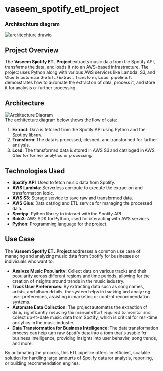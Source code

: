 # vaseem_spotify_etl_project

### Architechture diagram

![architechture drawio](https://github.com/user-attachments/assets/01d16313-c19b-4d16-a18a-cf1c3c927ee5)


## Project Overview
The **Vaseem Spotify ETL Project** extracts music data from the Spotify API, transforms the data, and loads it into an AWS-based infrastructure. The project uses Python along with various AWS services like Lambda, S3, and Glue to automate the ETL (Extract, Transform, Load) pipeline. It demonstrates how to automate the extraction of data, process it, and store it for analysis or further processing.

## Architecture
![Architecture Diagram](screenshots/architecture_diagram.png)  
The architecture diagram below shows the flow of data:

1. **Extract**: Data is fetched from the Spotify API using Python and the Spotipy library.
2. **Transform**: The data is processed, cleaned, and transformed for further analysis.
3. **Load**: The transformed data is stored in AWS S3 and cataloged in AWS Glue for further analytics or processing.

## Technologies Used
- **Spotify API**: Used to fetch music data from Spotify.
- **AWS Lambda**: Serverless compute to execute the extraction and transformation logic.
- **AWS S3**: Storage service to save raw and transformed data.
- **AWS Glue**: Data catalog and ETL service for managing the processed data.
- **Spotipy**: Python library to interact with the Spotify API.
- **Boto3**: AWS SDK for Python, used for interacting with AWS services.
- **Python**: Programming language for the project.

## Use Case
The **Vaseem Spotify ETL Project** addresses a common use case of managing and analyzing music data from Spotify for businesses or individuals who want to:

- **Analyze Music Popularity**: Collect data on various tracks and their popularity across different regions and time periods, allowing for the creation of insights around trends in the music industry.
- **Track User Preferences**: By extracting data such as song names, artists, and album details, the system helps in tracking and analyzing user preferences, assisting in marketing or content recommendation systems.
- **Automate Data Collection**: The project automates the extraction of data, significantly reducing the manual effort required to monitor and collect up-to-date music data from Spotify, which is critical for real-time analytics in the music industry.
- **Data Transformation for Business Intelligence**: The data transformation process can help turn raw Spotify data into a form that's usable for business intelligence, providing insights into user behavior, song trends, and more.
  
By automating the process, this ETL pipeline offers an efficient, scalable solution for handling large amounts of Spotify data for analysis, reporting, or building recommendation engines.




